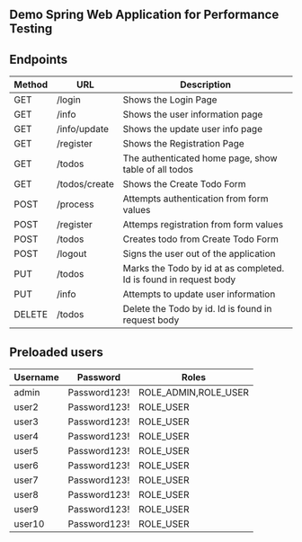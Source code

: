 ## Demo Spring Web Application for Performance Testing
## Endpoints

| Method | URL | Description |
| ------ | --- | ----------- |
| GET | /login | Shows the Login Page |
| GET | /info | Shows the user information page |
| GET | /info/update | Shows the update user info page |
| GET | /register | Shows the Registration Page |
| GET | /todos | The authenticated home page, show table of all todos |
| GET | /todos/create | Shows the Create Todo Form |
| POST | /process | Attempts authentication from form values |
| POST | /register | Attemps registration from form values |
| POST | /todos | Creates todo from Create Todo Form |
| POST | /logout | Signs the user out of the application |
| PUT | /todos | Marks the Todo by id at as completed. Id is found in request body |
| PUT | /info | Attempts to update user information |
| DELETE | /todos | Delete the Todo by id. Id is found in request body |

## Preloaded users

| Username | Password | Roles |
| -------- | -------- | ----- | 
| admin | Password123! | ROLE_ADMIN,ROLE_USER | 
| user2 | Password123! | ROLE_USER | 
| user3 | Password123! | ROLE_USER | 
| user4 | Password123! | ROLE_USER | 
| user5 | Password123! | ROLE_USER | 
| user6 | Password123! | ROLE_USER | 
| user7 | Password123! | ROLE_USER | 
| user8 | Password123! | ROLE_USER | 
| user9 | Password123! | ROLE_USER | 
| user10 | Password123! | ROLE_USER | 